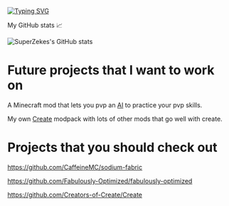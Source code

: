 [![Typing SVG](https://readme-typing-svg.demolab.com?font=Fira+Code&weight=500&pause=1000&color=E41616&random=false&width=435&lines=Hello+there+%F0%9F%91%8B%F0%9F%8F%BB;I+am+a+small+creator;That+likes+making+awesome+things!;Have+a+wonderful+day+%F0%9F%91%8B%F0%9F%8F%BB)](https://git.io/typing-svg)


My GitHub stats 📈



![SuperZekes's GitHub stats](https://github-readme-stats.vercel.app/api?username=SuperZekes&theme=dark&show_icons=true)

# Future projects that I want to work on

A Minecraft mod that lets you pvp an <a href="https://en.wikipedia.org/wiki/Artificial_intelligence">AI</a> to practice your pvp skills.

My own <a href="https://modrinth.com/mod/create">Create</a> modpack with lots of other mods that go well with create.

# Projects that you should check out

https://github.com/CaffeineMC/sodium-fabric

https://github.com/Fabulously-Optimized/fabulously-optimized

https://github.com/Creators-of-Create/Create
